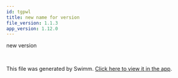 ```yaml
---
id: tgpwl
title: new name for version
file_version: 1.1.3
app_version: 1.12.0
---
```


new version

<br/>

This file was generated by Swimm. [Click here to view it in the app](https://swimm-web-app.web.app/repos/Z2l0aHViJTNBJTNBdDElM0ElM0FlcmFuLXN3aW1t/docs/tgpwl).
